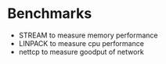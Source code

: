 # Benchmarks 
- STREAM to measure memory performance 
- LINPACK to measure cpu performance
- nettcp to measure goodput of network
